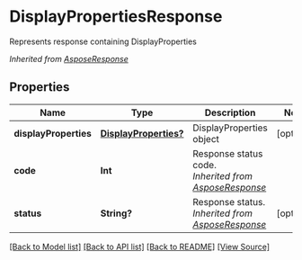 ﻿# DisplayPropertiesResponse
Represents response containing DisplayProperties

*Inherited from [AsposeResponse](AsposeResponse.md)*
## Properties
Name | Type | Description | Notes
------------ | ------------- | ------------- | -------------
**displayProperties** | [**DisplayProperties?**](DisplayProperties.md) | DisplayProperties object | [optional]
**code** | **Int** | Response status code.<br />*Inherited from [AsposeResponse](AsposeResponse.md)* | 
**status** | **String?** | Response status.<br />*Inherited from [AsposeResponse](AsposeResponse.md)* | [optional]

[[Back to Model list]](../README.md#documentation-for-models) [[Back to API list]](../README.md#documentation-for-api-endpoints) [[Back to README]](../README.md) [[View Source]](../AsposePdfCloud/Models/DisplayPropertiesResponse.swift)

